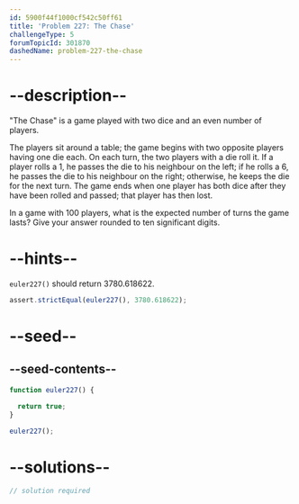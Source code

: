 ```yaml
---
id: 5900f44f1000cf542c50ff61
title: 'Problem 227: The Chase'
challengeType: 5
forumTopicId: 301870
dashedName: problem-227-the-chase
---
```


# --description--

"The Chase" is a game played with two dice and an even number of players.

The players sit around a table; the game begins with two opposite players having one die each. On each turn, the two players with a die roll it. If a player rolls a 1, he passes the die to his neighbour on the left; if he rolls a 6, he passes the die to his neighbour on the right; otherwise, he keeps the die for the next turn. The game ends when one player has both dice after they have been rolled and passed; that player has then lost.

In a game with 100 players, what is the expected number of turns the game lasts? Give your answer rounded to ten significant digits.

# --hints--

`euler227()` should return 3780.618622.

```js
assert.strictEqual(euler227(), 3780.618622);
```

# --seed--

## --seed-contents--

```js
function euler227() {

  return true;
}

euler227();
```

# --solutions--

```js
// solution required
```